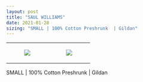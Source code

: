```yaml
---
layout: post
title: "SAUL WILLIAMS"
date: 2021-01-28
sizing: "SMALL | 100% Cotton Preshrunk  | Gildan"
---
```




<table style="width:100%;"><tr><td style="vertical-align:top;">
      <figure class="tmblr-full" data-orig-height="2048" data-orig-width="1365" data-orig-src="https://concertshirts.netlify.app/shirts/0394/0394-01.jpg"><img src="https://64.media.tumblr.com/ae05d621878b135b78ccbd291665b220/dea42e29ba5eccc4-53/s540x810/4b3ff0c6ba573f7c83cf855b2fc687a0478e161d.jpg" data-orig-height="2048" data-orig-width="1365" data-orig-src="https://concertshirts.netlify.app/shirts/0394/0394-01.jpg"/></figure></td>
    <td style="vertical-align:top;">
      <figure class="tmblr-full" data-orig-height="2048" data-orig-width="1365" data-orig-src="https://concertshirts.netlify.app/shirts/0394/0394-02.jpg"><img src="https://64.media.tumblr.com/a7105dd57e0c51288958cd8a78ff1aca/dea42e29ba5eccc4-a0/s540x810/95c26159f5d0b56db8314d8af9583cf8d99e48c1.jpg" data-orig-height="2048" data-orig-width="1365" data-orig-src="https://concertshirts.netlify.app/shirts/0394/0394-02.jpg"/></figure></td>
  </tr></table><p>
  SMALL | 100% Cotton Preshrunk | Gildan
</p>
